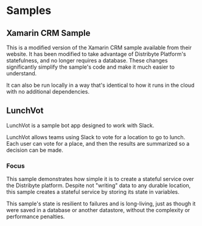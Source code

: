 # Samples


## Xamarin CRM Sample
This is a modified version of the Xamarin CRM sample available from their website. It has been modified to take advantage of Distribyte Platform's statefulness, and no longer requires a database.
These changes significantly simplify the sample's code and make it much easier to understand.

It can also be run locally in a way that's identical to how it runs in the cloud with no additional dependencies.

## LunchVot 
LunchVot is a sample bot app designed to work with Slack.

LunchVot allows teams using Slack to vote for a location to go to lunch. Each user can vote for a place, and then the results are summarized so a decision can be made.
### Focus
This sample demonstrates how simple it is to create a stateful service over the Distribyte platform. Despite not "writing" data to any durable location, this sample creates a stateful service by storing its state in variables.

This sample's state is resilient to failures and is long-living, just as though it were saved in a database or another datastore, without the complexity or performance penalties.
